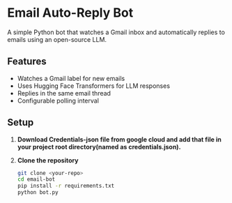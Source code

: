 # Email Auto-Reply Bot

A simple Python bot that watches a Gmail inbox and automatically replies to emails using an open-source LLM.

## Features

- Watches a Gmail label for new emails
- Uses Hugging Face Transformers for LLM responses
- Replies in the same email thread
- Configurable polling interval

## Setup
1. **Download Credentials-json file from google cloud and add that file in your project root directory(named as credentials.json).**
   
2. **Clone the repository**
   ```bash
   git clone <your-repo>
   cd email-bot
   pip install -r requirements.txt
   python bot.py
